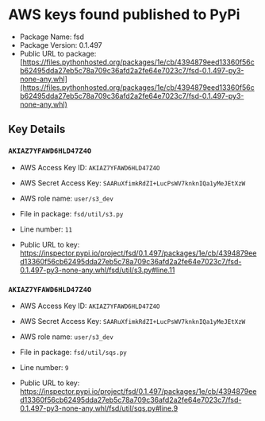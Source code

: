 # AWS keys found published to PyPi

* Package Name: fsd
* Package Version: 0.1.497
* Public URL to package: [https://files.pythonhosted.org/packages/1e/cb/4394879eed13360f56cb62495dda27eb5c78a709c36afd2a2fe64e7023c7/fsd-0.1.497-py3-none-any.whl](https://files.pythonhosted.org/packages/1e/cb/4394879eed13360f56cb62495dda27eb5c78a709c36afd2a2fe64e7023c7/fsd-0.1.497-py3-none-any.whl)

## Key Details

### `AKIAZ7YFAWD6HLD47Z4O`

* AWS Access Key ID: `AKIAZ7YFAWD6HLD47Z4O`
* AWS Secret Access Key: `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` 
* AWS role name: `user/s3_dev`
* File in package: `fsd/util/s3.py`
* Line number: `11`

* Public URL to key: https://inspector.pypi.io/project/fsd/0.1.497/packages/1e/cb/4394879eed13360f56cb62495dda27eb5c78a709c36afd2a2fe64e7023c7/fsd-0.1.497-py3-none-any.whl/fsd/util/s3.py#line.11



### `AKIAZ7YFAWD6HLD47Z4O`

* AWS Access Key ID: `AKIAZ7YFAWD6HLD47Z4O`
* AWS Secret Access Key: `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` 
* AWS role name: `user/s3_dev`
* File in package: `fsd/util/sqs.py`
* Line number: `9`

* Public URL to key: https://inspector.pypi.io/project/fsd/0.1.497/packages/1e/cb/4394879eed13360f56cb62495dda27eb5c78a709c36afd2a2fe64e7023c7/fsd-0.1.497-py3-none-any.whl/fsd/util/sqs.py#line.9


